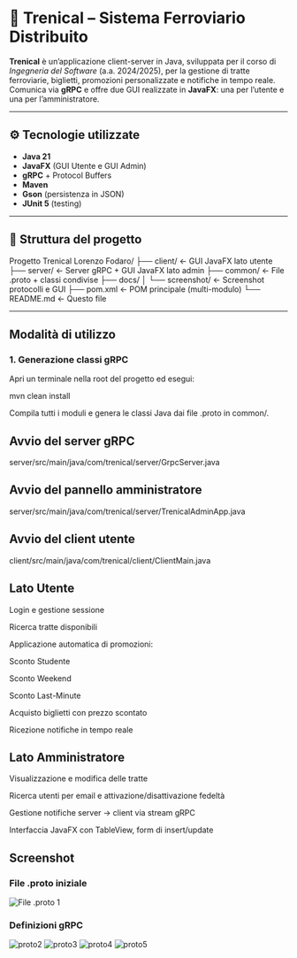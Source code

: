 # 🚄 Trenical – Sistema Ferroviario Distribuito

**Trenical** è un’applicazione client-server in Java, sviluppata per il corso di *Ingegneria del Software* (a.a. 2024/2025), per la gestione di tratte ferroviarie, biglietti, promozioni personalizzate e notifiche in tempo reale. Comunica via **gRPC** e offre due GUI realizzate in **JavaFX**: una per l’utente e una per l’amministratore.

---

## ⚙️ Tecnologie utilizzate

- **Java 21**
- **JavaFX** (GUI Utente e GUI Admin)
- **gRPC** + Protocol Buffers
- **Maven**
- **Gson** (persistenza in JSON)
- **JUnit 5** (testing)

---

## 📁 Struttura del progetto
Progetto Trenical Lorenzo Fodaro/
├── client/ ← GUI JavaFX lato utente
├── server/ ← Server gRPC + GUI JavaFX lato admin
├── common/ ← File .proto + classi condivise
├── docs/
│ └── screenshot/ ← Screenshot protocolli e GUI
├── pom.xml ← POM principale (multi-modulo)
└── README.md ← Questo file 


---

## Modalità di utilizzo

### 1. Generazione classi gRPC

Apri un terminale nella root del progetto ed esegui:

mvn clean install

Compila tutti i moduli e genera le classi Java dai file .proto in common/.


## Avvio del server gRPC
server/src/main/java/com/trenical/server/GrpcServer.java

## Avvio del pannello amministratore
server/src/main/java/com/trenical/server/TrenicalAdminApp.java

## Avvio del client utente
client/src/main/java/com/trenical/client/ClientMain.java

## Lato Utente
Login e gestione sessione

Ricerca tratte disponibili

Applicazione automatica di promozioni:

Sconto Studente

Sconto Weekend

Sconto Last-Minute

Acquisto biglietti con prezzo scontato

Ricezione notifiche in tempo reale

## Lato Amministratore
Visualizzazione e modifica delle tratte

Ricerca utenti per email e attivazione/disattivazione fedeltà

Gestione notifiche server → client via stream gRPC

Interfaccia JavaFX con TableView, form di insert/update

## Screenshot

### File .proto iniziale
![File .proto 1](docs/screenshot/File.proto1.png)

### Definizioni gRPC
![proto2](docs/screenshot/proto2.png)
![proto3](docs/screenshot/proto3.png)
![proto4](docs/screenshot/proto4.png)
![proto5](docs/screenshot/proto5.png)
